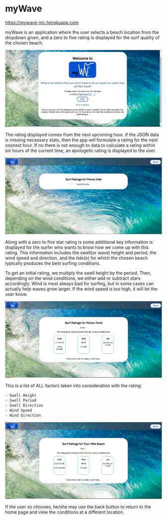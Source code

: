 # myWave
https://mywave-inc.herokuapp.com

myWave is an application where the user selects a beach location from the dropdown given, and a zero to five rating is displayed for the surf quality of the chosen beach. 

![home page](https://github.com/LongTR11/MyWave/blob/master/screenshots/my-wave-screenshot1.PNG)

The rating displayed comes from the next upcoming hour. If the JSON data is missing necessary stats, then the app will formulate a rating for the next soonest hour. If no there is not enough to data to calculate a rating within six hours of the current time, an apologetic rating is displayed to the user. 

![no data screen](https://github.com/LongTR11/MyWave/blob/master/screenshots/my-wave-screenshot2.PNG)

Along with a zero to five star rating is some additional key information is displayed for the surfer who wants to know how we come up with this rating. This information includes the swell(or wave) height and period, the wind speed and direction, and the tide(s) for which the chosen beach typically produces the best surfing conditions. 

To get an initial rating, we multiply the swell height by the period. Then, depending on the wind conditions, we either add or subtract stars accordingly. Wind is most always bad for surfing, but in some cases can actually help waves grow larger. If the wind speed is too high, it will let the user know. 

![standard page](https://github.com/LongTR11/MyWave/blob/master/screenshots/my-wave-screenshot3.PNG)

This is a list of ALL factors taken into consideration with the rating:
    
    - Swell Height
    - Swell Period
    - Swell Direction                  
    - Wind Speed
    - Wind Direction

![Too windy message](https://github.com/LongTR11/MyWave/blob/master/screenshots/my-wave-screenshot4.PNG)

If the user so chooses, he/she may use the back button to return to the home page and view the conditions at a different location. 